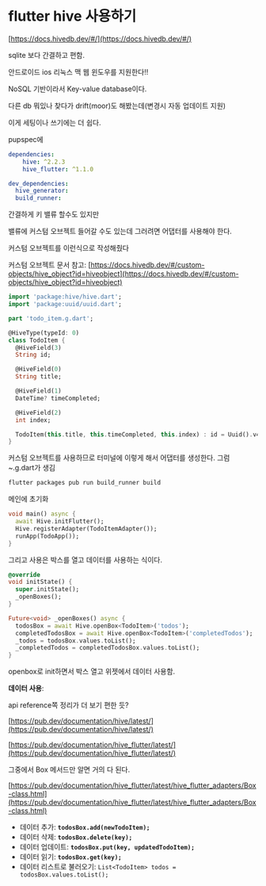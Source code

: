 # flutter hive 사용하기

[https://docs.hivedb.dev/#/](https://docs.hivedb.dev/#/)

sqlite 보다 간결하고 편함.

안드로이드 ios 리눅스 맥 웹 윈도우를 지원한다!!

NoSQL 기반이라서 Key-value database이다.

다른 db 뭐있나 찾다가 drift(moor)도 해봤는데(변경시 자동 업데이트 지원)

이게 세팅이나 쓰기에는 더 쉽다.

pupspec에

```yaml
dependencies:
	hive: ^2.2.3
	hive_flutter: ^1.1.0

dev_dependencies:
  hive_generator:
  build_runner:
```

간결하게 키 밸류 할수도 있지만

밸류에 커스텀 오브젝트 들어갈 수도 있는데 그러려면 어댑터를 사용해야 한다.

커스텀 오브젝트를 이런식으로 작성해줬다

커스텀 오브젝트 문서 참고: [https://docs.hivedb.dev/#/custom-objects/hive_object?id=hiveobject](https://docs.hivedb.dev/#/custom-objects/hive_object?id=hiveobject)

```dart
import 'package:hive/hive.dart';
import 'package:uuid/uuid.dart';

part 'todo_item.g.dart';

@HiveType(typeId: 0)
class TodoItem {
  @HiveField(3)
  String id;

  @HiveField(0)
  String title;

  @HiveField(1)
  DateTime? timeCompleted;

  @HiveField(2)
  int index;

  TodoItem(this.title, this.timeCompleted, this.index) : id = Uuid().v4();
}
```

커스텀 오브젝트를 사용하므로 터미널에 이렇게 해서 어댑터를 생성한다. 그럼 ~.g.dart가 생김

```jsx
flutter packages pub run build_runner build
```

메인에 초기화

```dart
void main() async {
  await Hive.initFlutter();
  Hive.registerAdapter(TodoItemAdapter());
  runApp(TodoApp());
}
```

그리고 사용은 박스를 열고 데이터를 사용하는 식이다.

```dart
@override
void initState() {
  super.initState();
  _openBoxes();
}

Future<void> _openBoxes() async {
  todosBox = await Hive.openBox<TodoItem>('todos');
  completedTodosBox = await Hive.openBox<TodoItem>('completedTodos');
  _todos = todosBox.values.toList();
  _completedTodos = completedTodosBox.values.toList();
}
```

openbox로 init하면서 박스 열고 위젯에서 데이터 사용함.

**데이터 사용**:

api reference쪽 정리가 더 보기 편한 듯?

[https://pub.dev/documentation/hive/latest/](https://pub.dev/documentation/hive/latest/)

[https://pub.dev/documentation/hive_flutter/latest/](https://pub.dev/documentation/hive_flutter/latest/)

그중에서 Box 메서드만 알면 거의 다 된다.

[https://pub.dev/documentation/hive_flutter/latest/hive_flutter_adapters/Box-class.html](https://pub.dev/documentation/hive_flutter/latest/hive_flutter_adapters/Box-class.html)

- 데이터 추가: **`todosBox.add(newTodoItem);`**
- 데이터 삭제: **`todosBox.delete(key);`**
- 데이터 업데이트: **`todosBox.put(key, updatedTodoItem);`**
- 데이터 읽기: **`todosBox.get(key);`**
- 데이터 리스트로 불러오기: `List<TodoItem> todos = todosBox.values.toList();`

